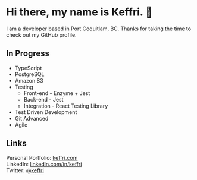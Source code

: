 <h1>Hi there, my name is Keffri. 👋</h1>

I am a developer based in Port Coquitlam, BC. Thanks for taking the time to check out my GitHub profile.

<h2>In Progress</h2>

<ul>
  <li>TypeScript</li>
  <li>PostgreSQL</li>
  <li>Amazon S3</li>
  <li>Testing
    <ul>
      <li>Front-end - Enzyme + Jest</li>
      <li>Back-end - Jest</li>
      <li>Integration - React Testing Library</li>
    </ul>
  </li>
  <li>Test Driven Development</li>
  <li>Git Advanced</li>
  <li>Agile</li>  
</ul>


<h2>Links</h2>
Personal Portfolio: <a href="https://keffri.com" target="_blank">keffri.com</a>
<br>
LinkedIn: <a href="https://www.linkedin.com/in/keffri/" target="_blank">linkedin.com/in/keffri</a>
<br>
Twitter: <a href="https://twitter.com/keffri">@keffri</a>

<!--
**keffri/keffri** is a ✨ _special_ ✨ repository because its `README.md` (this file) appears on your GitHub profile.

Here are some ideas to get you started:

- 🔭 I’m currently working on ...
- 🌱 I’m currently learning ...
- 👯 I’m looking to collaborate on ...
- 🤔 I’m looking for help with ...
- 💬 Ask me about ...
- 📫 How to reach me: ...
- 😄 Pronouns: ...
- ⚡ Fun fact: ...
-->
